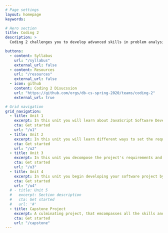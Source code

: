```yaml
---
# Page settings
layout: homepage
keywords:

# Hero section
title: Coding 2
description: >
  Coding 2 challenges you to develop advanced skills in problem analysis, construction of algorithms, and computer implementation of algorithms as you work on programming projects of increased complexity.

buttons:
  - content: Syllabus
    url: "/syllabus"
    external_url: false
  - content: Resources
    url: "/resources"
    external_url: false
  - icon: github
    content: Coding 2 Disucssion
    url: "https://github.com/orgs/db-cs-spring-2020/teams/coding-2"
    external_url: true

# Grid navigation
grid_navigation:
  - title: Unit 1
    excerpt: In this unit you will learn about JavaScript Software Development Environments.
    cta: Get started
    url: "/u1"
  - title: Unit 2
    excerpt: In this unit you will learn different ways to set the requirements for a software project.
    cta: Get started
    url: "/u2"
  - title: Unit 3
    excerpt: In this unit you decompose the project's requirements and begin designing solutions to meet those requirements.
    cta: Get started
    url: "/u3"
  - title: Unit 4
    excerpt: In this unit you begin developing your software project by creating a minimum viable product.
    cta: Get started
    url: "/u4"
  # - title: Unit 5
  #   excerpt: Section description
  #   cta: Get started
  #   url: '#'
  - title: Capstone Project
    excerpt: A culminating project, that emcompasses all the skills and concepts learned during the course.
    cta: Get started
    url: "/capstone"
---
```


